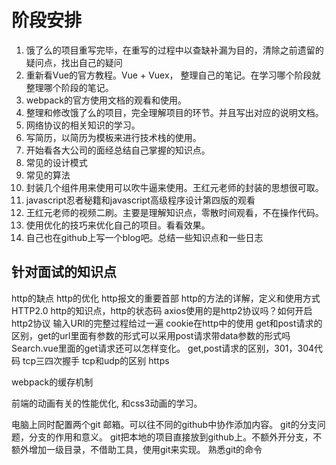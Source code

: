 # 阶段安排

1. 饿了么的项目重写完毕，在重写的过程中以查缺补漏为目的，清除之前遗留的疑问点，找出自己的疑问
2. 重新看Vue的官方教程。Vue + Vuex， 整理自己的笔记。在学习哪个阶段就整理哪个阶段的笔记。
3. webpack的官方使用文档的观看和使用。
4. 整理和修改饿了么的项目，完全理解项目的环节。并且写出对应的说明文档。
5. 网络协议的相关知识的学习。
6. 写简历，以简历为模板来进行技术栈的使用。
7. 开始看各大公司的面经总结自己掌握的知识点。
8. 常见的设计模式
9. 常见的算法
10. 封装几个组件用来使用可以吹牛逼来使用。王红元老师的封装的思想很可取。
11. javascript忍者秘籍和javascript高级程序设计第四版的观看
12. 王红元老师的视频二刷。主要是理解知识点，零散时间观看，不在操作代码。
13. 使用优化的技巧来优化自己的项目。看看效果。
14. 自己也在github上写一个blog吧。总结一些知识点和一些日志

## 针对面试的知识点

http的缺点
http的优化
http报文的重要首部
http的方法的详解，定义和使用方式
HTTP2.0
http的知识点，http的状态码
axios使用的是http2协议吗？如何开启http2协议
输入URl的完整过程给过一遍
cookie在http中的使用
get和post请求的区别，get的url里面有参数的形式可以采用post请求带data参数的形式吗 Search.vue里面的get请求还可以怎样变化。
get,post请求的区别，301，304代码
tcp三四次握手
tcp和udp的区别
https

webpack的缓存机制

前端的动画有关的性能优化, 和css3动画的学习。

电脑上同时配置两个git 邮箱。可以往不同的github中协作添加内容。
git的分支问题，分支的作用和意义。
git把本地的项目直接放到github上。不额外开分支，不额外增加一级目录，不借助工具，使用git来实现。
熟悉git的命令